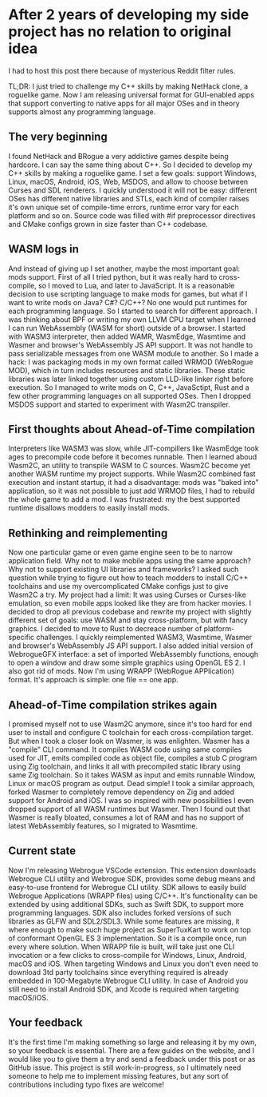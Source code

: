 # After 2 years of developing my side project has no relation to original idea

I had to host this post there because of mysterious Reddit filter rules.

TL;DR: I just tried to challenge my C++ skills by making NetHack clone, a roguelike game. Now I am releasing universal format for GUI-enabled apps that support converting to native apps for all major OSes and in theory supports almost any programming language.

## The very beginning

I found NetHack and BRogue a very addictive games despite being hardcore. I can say the same thing about C++. So I decided to develop my C++ skills by making a roguelike game. I set a few goals: support Windows, Linux, macOS, Android, iOS, Web, MSDOS, and allow to choose between Curses and SDL renderers. I quickly understood it will not be easy: different OSes has different native libraries and STLs, each kind of compiler raises it's own unique set of compile-time errors, runtime error vary for each platform and so on. Source code was filled with #if preprocessor directives and CMake configs grown in size faster than C++ codebase.

## WASM logs in

And instead of giving up I set another, maybe the most important goal: mods support. First of all I tried python, but it was really hard to cross-compile, so I moved to Lua, and later to JavaScript. It is a reasonable decision to use scripting language to make mods for games, but what if I want to write mods on Java? C#? C/C++? No one would put runtimes for each programming language. So I started to search for different approach. I was thinking about BPF or writing my own LLVM CPU target when I learned I can run WebAssembly (WASM for short) outside of a browser. I started with WASM3 interpreter, then added WAMR, WasmEdge, Wasmtime and Wasmer and browser's WebAssembly JS API support. It was not handle to pass serializable messages from one WASM module to another. So I made a hack: I was packaging mods in my own format called WRMOD (WebRogue MOD), which in turn includes resources and static libraries. These static libraries was later linked together using custom LLD-like linker right before execution. So I managed to write mods on C, C++, JavaSctipt, Rust and a few other programming languages on all supported OSes. Then I dropped MSDOS support and started to experiment with Wasm2C transpiler.

## First thoughts about Ahead-of-Time compilation

Interpreters like WASM3 was slow, while JIT-compillers like WasmEdge took ages to precompile code before it becomes runnable. Then I learned aboud Wasm2C, an utility to transpile WASM to C sources. Wasm2C become yet another WASM runtime my project supports. While Wasm2C combined fast execution and instant startup, it had a disadvantage: mods was "baked into" application, so it was not possible to just add WRMOD files, I had to rebuild the whole game to add a mod. I was frustrated: my the best supported runtime disallows modders to easily install mods.

## Rethinking and reimplementing

Now one particular game or even game engine seen to be to narrow application field. Why not to make mobile apps using the same approach? Why not to support existing UI libraries and frameworks? I asked such question while trying to figure out how to teach modders to install C/C++ toolchains and use my overcomplicated CMake configs just to give Wasm2C a try. My project had a limit: It was using Curses or Curses-like emulation, so even mobile apps looked like they are from hacker movies. I decided to drop all previous codebase and rewrite my project with slightly different set of goals: use WASM and stay cross-platform, but with fancy graphics. I decided to move to Rust to decreace number of platform-specific challenges. I quickly reimplemented WASM3, Wasmtime, Wasmer and browser's WebAssembly JS API support. I also added initial version of WebrogueGFX interface: a set of imported WebAssembly functions, enough to open a window and draw some simple graphics using OpenGL ES 2. I also got rid of mods. Now I'm using WRAPP (WebRogue APPlication) format. It's approach is simple: one file == one app.

## Ahead-of-Time compilation strikes again

I promised myself not to use Wasm2C anymore, since it's too hard for end user to install and configure C toolchain for each cross-compilation target. But when I took a closer look on Wasmer, is was enlighten. Wasmer has a "compile" CLI command. It compiles WASM code using same compiles used for JIT, emits compiled code as object file, compiles a stub C program using Zig toolchain, and links it all with precompiled static library using same Zig toolchain. So it takes WASM as input and emits runnable Window, Linux or macOS program as output. Dead simple! I took a similar approach, forked Wasmer to completely remove dependency on Zig and added support for Android and iOS. I was so inspired with new possibilities I even dropped support of all WASM runtimes but Wasmer. Then I found out that Wasmer is really bloated, consumes a lot of RAM and has no support of latest WebAssembly features, so I migrated to Wasmtime.

## Current state

Now I'm releasing Webrogue VSCode extension. This extension downloads Webrogue CLI utility and Webrogue SDK, provides some debug means and easy-to-use frontend for Webrogue CLI utility. SDK allows to easily build Webrogue Applications (WRAPP files) using C/C++. It's functionality can be extended by using additional SDKs, such as Swift SDK, to support more programming languages. SDK also includes forked versions of such libraries as GLFW and SDL2/SDL3. While some features are missing, it where enough to make such huge project as SuperTuxKart to work on top of conformant OpenGL ES 3 implementation. So it is a compile once, run every where solution. When WRAPP file is built, will take just one CLI invocation or a few clicks to cross-compile for Windows, Linux, Android, macOS and iOS.
When targeting Windows and Linux you don't even need to download 3td party toolchains since everything required is already embedded in 100-Megabyte Webrogue CLI utility. In case of Android you still need to install Android SDK, and Xcode is required when targeting macOS/iOS.

## Your feedback

It's the first time I'm making something so large and releasing it by my own, so your feedback is essential. There are a few guides on the website, and I would like you to give them a try and send a feedback under this post or as GitHub issue. This project is still work-in-progress, so I ultimately need someone to help me to implement missing features, but any sort of contributions including typo fixes are welcome!
